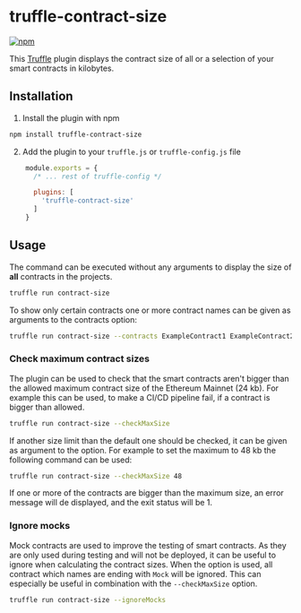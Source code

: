 # truffle-contract-size

[![npm](https://img.shields.io/npm/v/truffle-contract-size.svg)](https://www.npmjs.com/package/truffle-contract-size)

This [Truffle](https://www.trufflesuite.com/docs/truffle/overview) plugin displays the contract size of all or a selection of your smart contracts in kilobytes.

## Installation

1. Install the plugin with npm

```bash
npm install truffle-contract-size
```

2. Add the plugin to your `truffle.js` or `truffle-config.js` file
```js
    module.exports = {
      /* ... rest of truffle-config */

      plugins: [
        'truffle-contract-size'
      ]
    }
```

## Usage

The command can be executed without any arguments to display the size of **all** contracts in the projects.

```bash
truffle run contract-size
```

To show only certain contracts one or more contract names can be given as arguments to the contracts option:

```bash
truffle run contract-size --contracts ExampleContract1 ExampleContract2
```

### Check maximum contract sizes

The plugin can be used to check that the smart contracts aren't bigger than the allowed maximum contract size of the Ethereum Mainnet (24 kb). For example this can be used, to make a CI/CD pipeline fail, if a contract is bigger than allowed.

```bash
truffle run contract-size --checkMaxSize
```

If another size limit than the default one should be checked, it can be given as argument to the option. For example to set the maximum to 48 kb the following command can be used:

```bash
truffle run contract-size --checkMaxSize 48
```

If one or more of the contracts are bigger than the maximum size, an error message will de displayed, and the exit status will be 1.

### Ignore mocks

Mock contracts are used to improve the testing of smart contracts. As they are only used during testing and will not be deployed, it can be useful to ignore when calculating the contract sizes. When the option is used, all contract which names are ending with `Mock` will be ignored. This can especially be useful in combination with the `--checkMaxSize` option.

```bash
truffle run contract-size --ignoreMocks
```
